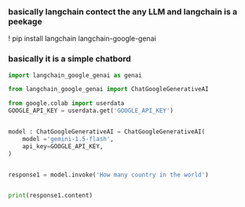 ### basically langchain contect the any LLM and langchain is a peekage

! pip install langchain langchain-google-genai

### basically it is a simple chatbord

``` python
import langchain_google_genai as genai

from langchain_google_genai import ChatGoogleGenerativeAI

from google.colab import userdata
GOOGLE_API_KEY = userdata.get('GOOGLE_API_KEY')


model : ChatGoogleGenerativeAI = ChatGoogleGenerativeAI(
    model ='gemini-1.5-flash',
    api_key=GOOGLE_API_KEY,
)


response1 = model.invoke('How many country in the world')


print(response1.content)
```